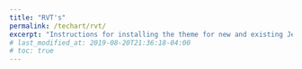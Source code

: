 ```yaml
---
title: "RVT's"
permalink: /techart/rvt/
excerpt: "Instructions for installing the theme for new and existing Jekyll based sites."
# last_modified_at: 2019-08-20T21:36:18-04:00
# toc: true
---
```


